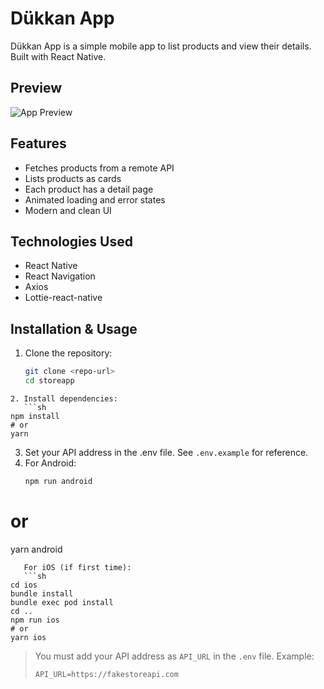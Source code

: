 # Dükkan App

Dükkan App is a simple mobile app to list products and view their details. Built with React Native.

## Preview

![App Preview](src/assets/dukkanapp.gif)

## Features

- Fetches products from a remote API
- Lists products as cards
- Each product has a detail page
- Animated loading and error states
- Modern and clean UI

## Technologies Used

- React Native
- React Navigation
- Axios
- Lottie-react-native

## Installation & Usage

1. Clone the repository:
   ```sh
   git clone <repo-url>
   cd storeapp
   ```

````
2. Install dependencies:
   ```sh
npm install
# or
yarn
````

3. Set your API address in the .env file. See `.env.example` for reference.
4. For Android:
   ```sh
   npm run android
   ```

# or

yarn android

````
   For iOS (if first time):
   ```sh
cd ios
bundle install
bundle exec pod install
cd ..
npm run ios
# or
yarn ios
````

> You must add your API address as `API_URL` in the `.env` file. Example:
>
>     API_URL=https://fakestoreapi.com

